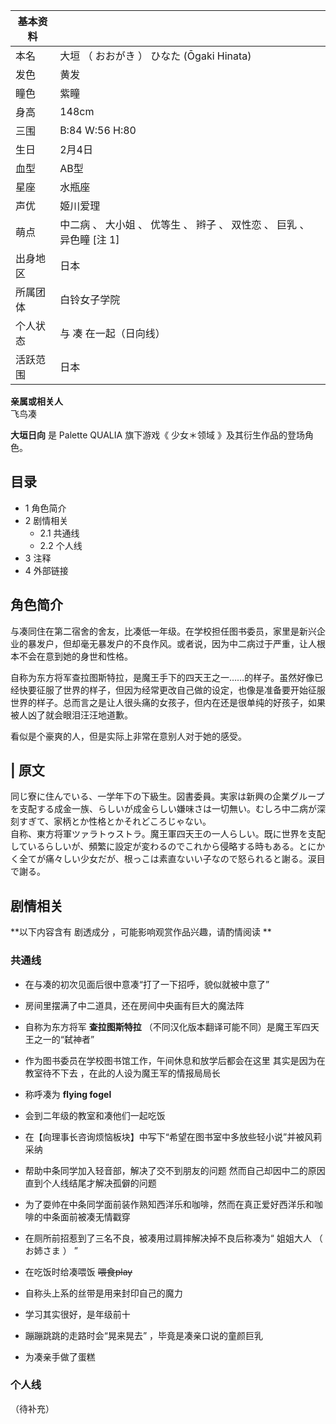 |  **基本资料**  ||
|---|---|
|本名  |  大垣  （  おおがき  ）  ひなた  (Ōgaki Hinata)   |
|发色  |  黄发   |
|瞳色  |  紫瞳   |
|身高  |  148cm   |
|三围  |  B:84 W:56 H:80   |
|生日  |  2月4日   |
|血型  |  AB型   |
|星座  |  水瓶座   |
|声优  |  姬川爱理   |
|萌点  |  中二病  、  大小姐  、  优等生  、  辫子  、  双性恋  、  巨乳  、  异色瞳  [注 1]   |
|出身地区  |  日本   |
|所属团体  |  白铃女子学院   |
|个人状态  |  与  凑  在一起（日向线）   |
|活跃范围  |  日本   |
**亲属或相关人**  
飞鸟凑  
  
**大垣日向** 是  Palette QUALIA  旗下游戏《  少女＊领域  》及其衍生作品的登场角色。

##  目录

  * 1  角色简介 
  * 2  剧情相关 
    * 2.1  共通线 
    * 2.2  个人线 
  * 3  注释 
  * 4  外部链接 

##  角色简介

与凑同住在第二宿舍的舍友，比凑低一年级。在学校担任图书委员，家里是新兴企业的暴发户，但却毫无暴发户的不良作风。或者说，因为中二病过于严重，让人根本不会在意到她的身世和性格。

自称为东方将军查拉图斯特拉，是魔王手下的四天王之一……的样子。虽然好像已经快要征服了世界的样子，但因为经常更改自己做的设定，也像是准备要开始征服世界的样子。总而言之是让人很头痛的女孩子，但内在还是很单纯的好孩子，如果被人凶了就会眼泪汪汪地道歉。

看似是个豪爽的人，但是实际上非常在意别人对于她的感受。

|  原文  
---  
同じ寮に住んでいる、一学年下の下級生。図書委員。実家は新興の企業グループを支配する成金一族、らしいが成金らしい嫌味さは一切無い。むしろ中二病が深刻すぎて、家柄とか性格とかそれどころじゃない。
</br>
自称、東方将軍ツァラトゥストラ。魔王軍四天王の一人らしい。既に世界を支配しているらしいが、頻繁に設定が変わるのでこれから侵略する時もある。とにかく全てが痛々しい少女だが、根っこは素直ないい子なので怒られると謝る。涙目で謝る。
</br>  
  
##  剧情相关

**以下内容含有 剧透成分  ，可能影响观赏作品兴趣，请酌情阅读 **

###  共通线

  * 在与凑的初次见面后很中意凑“打了一下招呼，貌似就被中意了” 
  * 房间里摆满了中二道具，还在房间中央画有巨大的魔法阵 
  * 自称为东方将军 **查拉图斯特拉** （不同汉化版本翻译可能不同）是魔王军四天王之一的“弑神者” 
  * 作为图书委员在学校图书馆工作，午间休息和放学后都会在这里  其实是因为在教室待不下去  ，在此的人设为魔王军的情报局局长 
  * 称呼凑为 **flying fogel**
  * 会到二年级的教室和凑他们一起吃饭 
  * 在【向理事长咨询烦恼板块】中写下“希望在图书室中多放些轻小说”并被风莉采纳 
  * 帮助中条同学加入轻音部，解决了交不到朋友的问题  然而自己却因中二的原因直到个人线结尾才解决孤僻的问题 
  * 为了耍帅在中条同学面前装作熟知西洋乐和咖啡，然而在真正爱好西洋乐和咖啡的中条面前被凑无情戳穿 
  * 在厕所前招惹到了三名不良，被凑用过肩摔解决掉不良后称凑为“  姐姐大人  （  お姉さま  ）  ” 
  * 在吃饭时给凑喂饭 ~~喂食play~~
  * 自称头上系的丝带是用来封印自己的魔力 

  * 学习其实很好，是年级前十 
  * 蹦蹦跳跳的走路时会“晃来晃去” ，毕竟是凑亲口说的童颜巨乳 
  * 为凑亲手做了蛋糕 

###  个人线

（待补充）